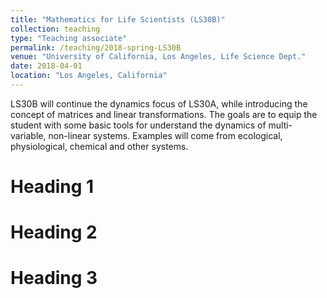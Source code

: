 ```yaml
---
title: "Mathematics for Life Scientists (LS30B)"
collection: teaching
type: "Teaching associate"
permalink: /teaching/2018-spring-LS30B
venue: "University of California, Los Angeles, Life Science Dept."
date: 2018-04-01
location: "Los Angeles, California"
---
```


LS30B will continue the dynamics focus of LS30A, while introducing the concept of matrices and linear transformations. The goals are to equip the student with some basic tools for understand the dynamics of multi-variable, non-linear systems. Examples will come from ecological, physiological, chemical and other systems.

Heading 1
======

Heading 2
======

Heading 3
======